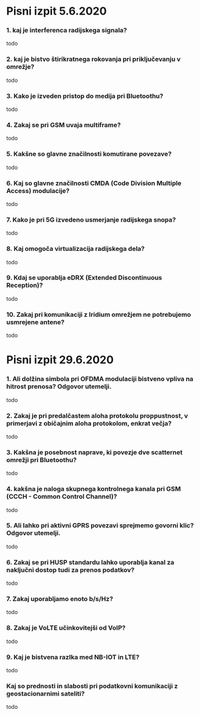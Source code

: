 # Pisni izpit 5.6.2020
### 1. kaj je interferenca radijskega signala?
todo
### 2. kaj je bistvo štirikratnega rokovanja pri priključevanju v omrežje?
todo
### 3. Kako je izveden pristop do medija pri Bluetoothu?
todo
### 4. Zakaj se pri GSM uvaja multiframe?
todo
### 5. Kakšne so glavne značilnosti komutirane povezave?
todo
### 6. Kaj so glavne značilnosti CMDA (Code Division Multiple Access) modulacije?
todo
### 7. Kako je pri 5G izvedeno usmerjanje radijskega snopa?
todo
### 8. Kaj omogoča virtualizacija radijskega dela?
todo
### 9. Kdaj se uporablja eDRX (Extended Discontinuous Reception)?
todo
### 10. Zakaj pri komunikaciji z Iridium omrežjem ne potrebujemo usmrejene antene?
todo

# Pisni izpit 29.6.2020
### 1. Ali dolžina simbola pri OFDMA modulaciji bistveno vpliva na hitrost prenosa? Odgovor utemelji.
todo
### 2. Zakaj je pri predalčastem aloha protokolu proppustnost, v primerjavi z običajnim aloha protokolom, enkrat večja?
todo
### 3. Kakšna je posebnost naprave, ki povezje dve scatternet omrežji pri Bluetoothu?
todo
### 4. kakšna je naloga skupnega kontrolnega kanala pri GSM (CCCH - Common Control Channel)?
todo
### 5. Ali lahko pri aktivni GPRS povezavi sprejmemo govorni klic? Odgovor utemelji.
todo
### 6. Zakaj se pri HUSP standardu lahko uporablja kanal za naključni dostop tudi za prenos podatkov?
todo
### 7. Zakaj uporabljamo enoto b/s/Hz?
todo
### 8. Zakaj je VoLTE učinkovitejši od VoIP?
todo
### 9. Kaj je bistvena razlka med NB-IOT in LTE?
todo
### Kaj so prednosti in slabosti pri podatkovni komunikaciji z geostacionarnimi sateliti?
todo